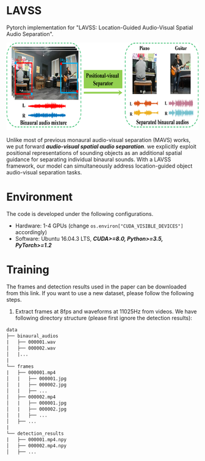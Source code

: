 # LAVSS
Pytorch implementation for "LAVSS: Location-Guided Audio-Visual Spatial Audio Separation".
<div align=center><img src="https://github.com/YYX666660/YYX666660.github.io/blob/main/LAVSS/teaser_figure.png" width="690" height="230" /></div>

Unlike most of previous monaural audio-visual separation (MAVS) works, we put forward ***audio-visual spatial audio separation***. we explicitly exploit positional representations of sounding objects as an additional spatial guidance for separating individual binaural sounds. With a LAVSS framework, our model can simultaneously address location-guided object audio-visual separation tasks.  
  
# Environment
The code is developed under the following configurations.
* Hardware: 1-4 GPUs (change ``os.environ["CUDA_VISIBLE_DEVICES"]`` accordingly)
* Software: Ubuntu 16.04.3 LTS, ***CUDA>=8.0, Python>=3.5, PyTorch>=1.2***

# Training
The frames and detection results used in the paper can be downloaded from this link. If you want to use a new dataset, please follow the following steps.

1. Extract frames at 8fps and waveforms at 11025Hz from videos. We have following directory structure (please first ignore the detection results):
```
data
├── binaural_audios
|   ├── 000001.wav
│   ├── 000002.wav
│   |...
|
└── frames
|   ├── 000001.mp4
│   |   ├── 000001.jpg
│   |   ├── 000002.jpg
│   |   ├── ...
│   ├── 000002.mp4
│   |   ├── 000001.jpg
│   |   ├── 000002.jpg
│   |   ├── ...
│   ├── ...
|
└── detection_results
|   ├── 000001.mp4.npy
│   ├── 000002.mp4.npy
│   ├── ...
```
